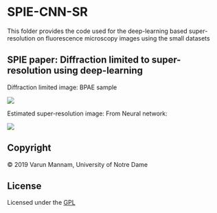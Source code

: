# SPIE-CNN-SR
This folder provides the code used for the deep-learning based super-resolution on fluorescence microscopy images using the small datasets 


## SPIE paper: Diffraction limited to super-resolution using deep-learning 
Diffraction limited image: BPAE sample

![](Test_images/imagePhasorHistogram.png)

Estimated super-resolution image: From Neural network: 

![](Test_images/imagePhasorHistogram_denoised.png)


## **Copyright**

© 2019 Varun Mannam, University of Notre Dame  

## **License**

Licensed under the [GPL](https://github.com/ND-HowardGroup/SPIE-CNN-SR/blob/main/LICENSE)
